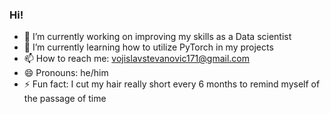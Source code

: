 ### Hi!

- 🔭 I’m currently working on improving my skills as a Data scientist
- 🌱 I’m currently learning how to utilize PyTorch in my projects
- 📫 How to reach me: vojislavstevanovic171@gmail.com
- 😄 Pronouns: he/him
- ⚡ Fun fact: I cut my hair really short every 6 months to remind myself of the passage of time

